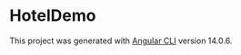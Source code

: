 # HotelDemo

This project was generated with [Angular CLI](https://github.com/angular/angular-cli) version 14.0.6.

